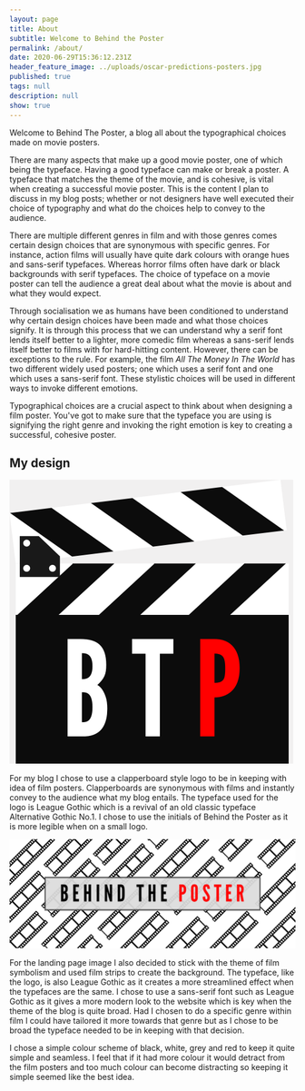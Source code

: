 ```yaml
---
layout: page
title: About
subtitle: Welcome to Behind the Poster
permalink: /about/
date: 2020-06-29T15:36:12.231Z
header_feature_image: ../uploads/oscar-predictions-posters.jpg
published: true
tags: null
description: null
show: true
---
```

Welcome to Behind The Poster, a blog all about the typographical choices made on movie posters. 

There are many aspects that make up a good movie poster, one of which being the typeface. Having a good typeface can make or break a poster. A typeface that matches the theme of the movie, and is cohesive, is vital when creating a successful movie poster. This is the content I plan to discuss in my blog posts; whether or not designers have well executed their choice of typography and what do the choices help to convey to the audience.

There are multiple different genres in film and with those genres comes certain design choices that are synonymous with specific genres. For instance, action films will usually have quite dark colours with orange hues and sans-serif typefaces. Whereas horror films often have dark or black backgrounds with serif typefaces. The choice of typeface on a movie poster can tell the audience a great deal about what the movie is about and what they would expect.

Through socialisation we as humans have been conditioned to understand why certain design choices have been made and what those choices signify. It is through this process that we can understand why a serif font lends itself better to a lighter, more comedic film whereas a sans-serif lends itself better to films with for hard-hitting content. However, there can be exceptions to the rule. For example, the film *All The Money In The World* has two different widely used posters; one which uses a serif font and one which uses a sans-serif font. These stylistic choices will be used in different ways to invoke different emotions.

Typographical choices are a crucial aspect to think about when designing a film poster. You've got to make sure that the typeface you are using is signifying the right genre and invoking the right emotion is key to creating a successful, cohesive poster.

## **My design**

![Logo](../uploads/behind-the-poster-logo.png)

For my blog I chose to use a clapperboard style logo to be in keeping with idea of film posters. Clapperboards are synonymous with films and instantly convey to the audience what my blog entails. The typeface used for the logo is League Gothic which is a revival of an old classic typeface Alternative Gothic No.1. I chose to use the initials of Behind the Poster as it is more legible when on a small logo.

![Landing image](../uploads/behind-the-poster-banner-image-2.png)

For the landing page image I also decided to stick with the theme of film symbolism and used film strips to create the background. The typeface, like the logo, is also League Gothic as it creates a more streamlined effect when the typefaces are the same. I chose to use a sans-serif font such as League Gothic as it gives a more modern look to the website which is key when the theme of the blog is quite broad. Had I chosen to do a specific genre within film I could have tailored it more towards that genre but as I chose to be broad the typeface needed to be in keeping with that decision.

I chose a simple colour scheme of black, white, grey and red to keep it quite simple and seamless. I feel that if it had more colour it would detract from the film posters and too much colour can become distracting so keeping it simple seemed like the best idea.